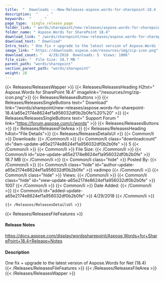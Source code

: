 ```yaml
---
title:  "  Downloads ---New-Releases-aspose.words-for-sharepoint-18.4 . " 
description:  "    . " 
keywords:  "    . " 
page_type:  single_release_page
folder_link: " words/sharepoint/new-releases/aspose.words-for-sharepoint-18.4/"
folder_name: " Aspose.Words for SharePoint 18.4"
download_link: " /words/sharepoint/new-releases/aspose.words-for-sharepoint-18.4/a65e2174e8624ef1a956032df0b2b0fe"
download_text: " Download"
Intro_text: " One fix + upgrade to the latest version of Aspose.Words for Net (18.4)"
image_link: " https://downloads.aspose.com/resources/img/zip-icon.png"
download_count: "   4/29/2018  Downloads: 5  Views: 1006"
file_size: "  File Size: 18.7 MB "
parent_path: "words/sharepoint"
section_parent_path: "words/sharepoint"
weight: 28 
---
```


{{< Releases/ReleasesWapper >}}
  {{< Releases/ReleasesHeading H2txt=" Aspose.Words for SharePoint 18.4" imagelink="/resources/img/zip-icon.png">}}
  {{< Releases/ReleasesButtons >}}
    {{< Releases/ReleasesSingleButtons text=" Download" link="/words/sharepoint/new-releases/aspose.words-for-sharepoint-18.4/a65e2174e8624ef1a956032df0b2b0fe%20%20" >}}
    {{< Releases/ReleasesSingleButtons text=" Support Forum " link="https://forum.aspose.com/c/words" >}}
  {{< Releases/ReleasesButtons >}}
  {{< Releases/ReleasesFileArea >}}
    {{< Releases/ReleasesHeading h4txt="File Details">}}
    {{< Releases/ReleasesDetailsUl >}}
            {{< Common/li  >}} Downloads: {{< /Common/li >}} 
      {{< Common/li class="downloadcount" id="dwn-update-a65e2174e8624ef1a956032df0b2b0fe" >}} 5 {{< /Common/li >}} 
      {{< Common/li  >}} File Size: {{< /Common/li >}} 
      {{< Common/li id="size-update-a65e2174e8624ef1a956032df0b2b0fe" >}} 18.7 MB {{< /Common/li >}} 
      {{< Common/li  class="hide" >}} Posted By: {{< /Common/li >}} 
      {{< Common/li class="hide" id="author-update-a65e2174e8624ef1a956032df0b2b0fe" >}} vadimpo {{< /Common/li >}} 
      {{< Common/li class="hide"  >}} Views: {{< /Common/li >}} 
      {{< Common/li class="hide" id="view-update-a65e2174e8624ef1a956032df0b2b0fe" >}} 1007 {{< /Common/li >}} 
      {{< Common/li  >}} Date Added: {{< /Common/li >}} 
      {{< Common/li id="added-update-a65e2174e8624ef1a956032df0b2b0fe" >}} 4/29/2018 {{< /Common/li >}} 

    {{< /Releases/ReleasesDetailsUl >}}

  {{< Releases/ReleasesFileFeatures >}}
      <h4>Release Notes</h4><div><a href="https://docs.aspose.com/display/wordssharepoint/Aspose.Words+for+SharePoint+18.4+Release+Notes">https://docs.aspose.com/display/wordssharepoint/Aspose.Words+for+SharePoint+18.4+Release+Notes</a></div><h4>Description</h4><div class="HTMLDescription">One fix + upgrade to the latest version of Aspose.Words for Net (18.4)</div>
  {{< /Releases/ReleasesFileFeatures >}}
 {{< /Releases/ReleasesFileArea >}}
{{< /Releases/ReleasesWapper >}}


